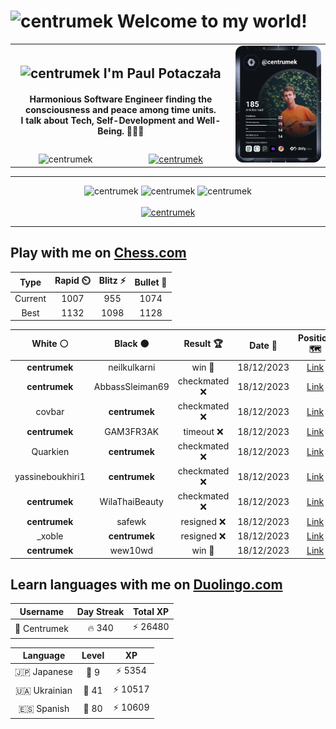 <h1>
  <img
    src="https://emojis.slackmojis.com/emojis/images/1531849430/4246/blob-sunglasses.gif"
    width="30"
    alt="centrumek"
  />
  Welcome to my world!
</h1>

<table>
  <tbody>
    <tr>
      <td align="center" width="70%" colspan="2">
        <h2>
          <img
            src="https://raw.githubusercontent.com/MartinHeinz/MartinHeinz/master/wave.gif"
            width="30px"
            alt="centrumek"
          />
          I'm Paul Potaczała
        </h2>
        <h4>
          Harmonious Software Engineer finding the consciousness and peace among time units.
          <br/>
          I talk about Tech, Self-Development and Well-Being. 🌿🧘🚀
        </h4>
      </td>
      <td width="30%" rowspan="2">
        <a href="https://app.daily.dev/centrumek">
          <img
            src="./devcard.svg"
            alt="centrumek"
          />
        </a>
      </td>
    </tr>
    <tr align="center">
      <td>
        <img
          src="https://komarev.com/ghpvc/?username=centrumek&label=visitors&color=0e75b6&style=flat"
          alt="centrumek"
        >
      </td>
      <td>
        <a href="https://stackoverflow.com/users/14496012/centrumek">
          <img
            src="https://stackoverflow.com/users/flair/14496012.png?theme=dark"
            alt="centrumek"
          >
        </a>
      </td>
    </tr>
  </tbody>
</table>

---
<div align="center">
  <img 
    src="https://github-readme-stats.vercel.app/api?username=centrumek&show_icons=true&count_private=true&theme=dark&hide_border=true&hide=issues,contribs&bg_color=00000000"
    alt="centrumek"
  />
  <img
    src="https://github-readme-stats.vercel.app/api/top-langs/?username=centrumek&layout=compact&hide_border=true&theme=dark&bg_color=00000000&langs_count=6&exclude_repo=air-statistic-app"
    alt="centrumek"
  />
  <img 
    src="https://github-readme-streak-stats.herokuapp.com?user=centrumek&theme=dark&hide_border=true&background=FFFFFF00"
    alt="centrumek"
  />
  <br/>
  <br/>
  <a href="https://www.buymeacoffee.com/centrumek">
    <img
      src="https://cdn.buymeacoffee.com/buttons/v2/default-orange.png"
      height="50"
      width="210"
      alt="centrumek"
    />
  </a>
</div>

---

## Play with me on [Chess.com](https://www.chess.com/member/centrumek)

<div align="center">
<!--START_SECTION:chessStats-->
<!-- Automatically generated with https://github.com/Balastrong/chess-stats-action -->

| Type | Rapid ⏲️ | Blitz ⚡ | Bullet 🔫 |
|:---:|:---:|:---:|:---:|
| Current | 1007 | 955 | 1074 |
| Best | 1132 | 1098 | 1128 |

| White ⚪ | Black ⚫ | Result 🏆 | Date 📅 | Position 🗺️ | Type 🕕 |
|:---:|:---:|:---:|:---:|:---:|:---:|
| **centrumek** | neilkulkarni | win 🥇 | 18/12/2023 | <a href="http://www.ee.unb.ca/cgi-bin/tervo/fen.pl?select=8/pp2kp1p/4p1p1/2Np2P1/5P1P/4PK2/5R2/r3q3 b - -">Link</a> | Blitz |
| **centrumek** | AbbassSleiman69 | checkmated ❌ | 18/12/2023 | <a href="http://www.ee.unb.ca/cgi-bin/tervo/fen.pl?select=r5k1/2r2p1p/4p1p1/3pP1P1/3R3P/1nP3Q1/1P2q1P1/1NK5 w - -">Link</a> | Blitz |
| covbar | **centrumek** | checkmated ❌ | 18/12/2023 | <a href="http://www.ee.unb.ca/cgi-bin/tervo/fen.pl?select=3k2Q1/p1pr4/8/8/5P2/P2q3P/6P1/1R2R2K b - -">Link</a> | Blitz |
| **centrumek** | GAM3FR3AK | timeout ❌ | 18/12/2023 | <a href="http://www.ee.unb.ca/cgi-bin/tervo/fen.pl?select=8/8/3B4/5K2/7R/8/2Q1r3/5k2 w - -">Link</a> | Blitz |
| Quarkien | **centrumek** | checkmated ❌ | 18/12/2023 | <a href="http://www.ee.unb.ca/cgi-bin/tervo/fen.pl?select=2r4r/8/p7/1pR4p/4pR1k/1P5P/PP3PP1/2K5 b - -">Link</a> | Blitz |
| yassineboukhiri1 | **centrumek** | checkmated ❌ | 18/12/2023 | <a href="http://www.ee.unb.ca/cgi-bin/tervo/fen.pl?select=r7/p3Q3/1p2R1k1/5p1p/6p1/2P1P1P1/PP3PP1/2K5 b - -">Link</a> | Blitz |
| **centrumek** | WilaThaiBeauty | checkmated ❌ | 18/12/2023 | <a href="http://www.ee.unb.ca/cgi-bin/tervo/fen.pl?select=6k1/3p2pp/4pp2/3b4/2r2K2/r7/6PP/1R6 w - -">Link</a> | Blitz |
| **centrumek** | safewk | resigned ❌ | 18/12/2023 | <a href="http://www.ee.unb.ca/cgi-bin/tervo/fen.pl?select=6k1/5qpp/1p6/1P2Rp2/b3pP2/6P1/4r2P/1K6 w - -">Link</a> | Blitz |
| _xoble | **centrumek** | resigned ❌ | 18/12/2023 | <a href="http://www.ee.unb.ca/cgi-bin/tervo/fen.pl?select=8/8/5k2/1K6/2P5/4Q3/8/8 b - c3">Link</a> | Blitz |
| **centrumek** | wew10wd | win 🥇 | 18/12/2023 | <a href="http://www.ee.unb.ca/cgi-bin/tervo/fen.pl?select=8/8/8/8/8/6K1/8/5R1k b - -">Link</a> | Blitz |

<!--END_SECTION:chessStats-->
</div>

## Learn languages with me on [Duolingo.com](https://www.duolingo.com/profile/Centrumek)

<div align="center">
<!--START_SECTION:duolingoStats-->
<!-- Automatically generated with https://github.com/centrumek/duolingo-readme-stats-->

| Username | Day Streak | Total XP |
|:---:|:---:|:---:|
| 👤 Centrumek | 🔥 340 | ⚡ 26480 |

| Language | Level | XP |
|:---:|:---:|:---:|
| 🇯🇵 Japanese | 👑 9 | ⚡ 5354 |
| 🇺🇦 Ukrainian | 👑 41 | ⚡ 10517 |
| 🇪🇸 Spanish | 👑 80 | ⚡ 10609 |

<!--END_SECTION:duolingoStats-->
</div>
<!--
**centrumek/centrumek** is a ✨ _special_ ✨ repository because its `README.md` (this file) appears on your GitHub profile.

Here are some ideas to get you started:

- 🔭 I’m currently working on ...
- 🌱 I’m currently learning ...
- 👯 I’m looking to collaborate on ...
- 🤔 I’m looking for help with ...
- 💬 Ask me about ...
- 📫 How to reach me: ...
- 😄 Pronouns: ...
- ⚡ Fun fact: ...
-->
